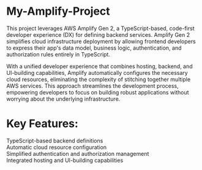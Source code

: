 # My-Amplify-Project
This project leverages AWS Amplify Gen 2, a TypeScript-based, code-first developer experience (DX) for defining backend services. Amplify Gen 2 simplifies cloud infrastructure deployment by allowing frontend developers to express their app's data model, business logic, authentication, and authorization rules entirely in TypeScript.

With a unified developer experience that combines hosting, backend, and UI-building capabilities, Amplify automatically configures the necessary cloud resources, eliminating the complexity of stitching together multiple AWS services. This approach streamlines the development process, empowering developers to focus on building robust applications without worrying about the underlying infrastructure.

# Key Features:
TypeScript-based backend definitions <br>
Automatic cloud resource configuration <br>
Simplified authentication and authorization management <br>
Integrated hosting and UI-building capabilities <br>
